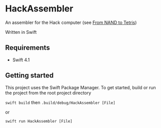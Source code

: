 # HackAssembler

An assembler for the Hack computer (see [From NAND to Tetris](http://nand2tetris.org/))

Written in Swift

## Requirements

- Swift 4.1

## Getting started

This project uses the Swift Package Manager. To get started, build or run the project from the root project directory


`swift build` then `.build/debug/HackAssembler [File]`

or


`swift run HackAssembler [File]` 